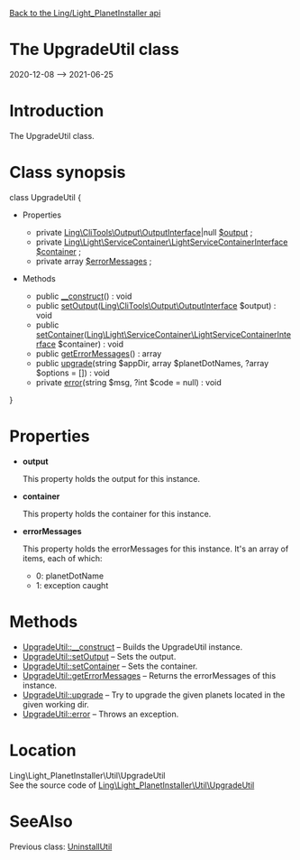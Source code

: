 [Back to the Ling/Light_PlanetInstaller api](https://github.com/lingtalfi/Light_PlanetInstaller/blob/master/doc/api/Ling/Light_PlanetInstaller.md)



The UpgradeUtil class
================
2020-12-08 --> 2021-06-25






Introduction
============

The UpgradeUtil class.



Class synopsis
==============


class <span class="pl-k">UpgradeUtil</span>  {

- Properties
    - private [Ling\CliTools\Output\OutputInterface](https://github.com/lingtalfi/CliTools/blob/master/doc/api/Ling/CliTools/Output/OutputInterface.md)|null [$output](#property-output) ;
    - private [Ling\Light\ServiceContainer\LightServiceContainerInterface](https://github.com/lingtalfi/Light/blob/master/doc/api/Ling/Light/ServiceContainer/LightServiceContainerInterface.md) [$container](#property-container) ;
    - private array [$errorMessages](#property-errorMessages) ;

- Methods
    - public [__construct](https://github.com/lingtalfi/Light_PlanetInstaller/blob/master/doc/api/Ling/Light_PlanetInstaller/Util/UpgradeUtil/__construct.md)() : void
    - public [setOutput](https://github.com/lingtalfi/Light_PlanetInstaller/blob/master/doc/api/Ling/Light_PlanetInstaller/Util/UpgradeUtil/setOutput.md)([Ling\CliTools\Output\OutputInterface](https://github.com/lingtalfi/CliTools/blob/master/doc/api/Ling/CliTools/Output/OutputInterface.md) $output) : void
    - public [setContainer](https://github.com/lingtalfi/Light_PlanetInstaller/blob/master/doc/api/Ling/Light_PlanetInstaller/Util/UpgradeUtil/setContainer.md)([Ling\Light\ServiceContainer\LightServiceContainerInterface](https://github.com/lingtalfi/Light/blob/master/doc/api/Ling/Light/ServiceContainer/LightServiceContainerInterface.md) $container) : void
    - public [getErrorMessages](https://github.com/lingtalfi/Light_PlanetInstaller/blob/master/doc/api/Ling/Light_PlanetInstaller/Util/UpgradeUtil/getErrorMessages.md)() : array
    - public [upgrade](https://github.com/lingtalfi/Light_PlanetInstaller/blob/master/doc/api/Ling/Light_PlanetInstaller/Util/UpgradeUtil/upgrade.md)(string $appDir, array $planetDotNames, ?array $options = []) : void
    - private [error](https://github.com/lingtalfi/Light_PlanetInstaller/blob/master/doc/api/Ling/Light_PlanetInstaller/Util/UpgradeUtil/error.md)(string $msg, ?int $code = null) : void

}




Properties
=============

- <span id="property-output"><b>output</b></span>

    This property holds the output for this instance.
    
    

- <span id="property-container"><b>container</b></span>

    This property holds the container for this instance.
    
    

- <span id="property-errorMessages"><b>errorMessages</b></span>

    This property holds the errorMessages for this instance.
    It's an array of items, each of which:
    
    - 0: planetDotName
    - 1: exception caught
    
    



Methods
==============

- [UpgradeUtil::__construct](https://github.com/lingtalfi/Light_PlanetInstaller/blob/master/doc/api/Ling/Light_PlanetInstaller/Util/UpgradeUtil/__construct.md) &ndash; Builds the UpgradeUtil instance.
- [UpgradeUtil::setOutput](https://github.com/lingtalfi/Light_PlanetInstaller/blob/master/doc/api/Ling/Light_PlanetInstaller/Util/UpgradeUtil/setOutput.md) &ndash; Sets the output.
- [UpgradeUtil::setContainer](https://github.com/lingtalfi/Light_PlanetInstaller/blob/master/doc/api/Ling/Light_PlanetInstaller/Util/UpgradeUtil/setContainer.md) &ndash; Sets the container.
- [UpgradeUtil::getErrorMessages](https://github.com/lingtalfi/Light_PlanetInstaller/blob/master/doc/api/Ling/Light_PlanetInstaller/Util/UpgradeUtil/getErrorMessages.md) &ndash; Returns the errorMessages of this instance.
- [UpgradeUtil::upgrade](https://github.com/lingtalfi/Light_PlanetInstaller/blob/master/doc/api/Ling/Light_PlanetInstaller/Util/UpgradeUtil/upgrade.md) &ndash; Try to upgrade the given planets located in the given working dir.
- [UpgradeUtil::error](https://github.com/lingtalfi/Light_PlanetInstaller/blob/master/doc/api/Ling/Light_PlanetInstaller/Util/UpgradeUtil/error.md) &ndash; Throws an exception.





Location
=============
Ling\Light_PlanetInstaller\Util\UpgradeUtil<br>
See the source code of [Ling\Light_PlanetInstaller\Util\UpgradeUtil](https://github.com/lingtalfi/Light_PlanetInstaller/blob/master/Util/UpgradeUtil.php)



SeeAlso
==============
Previous class: [UninstallUtil](https://github.com/lingtalfi/Light_PlanetInstaller/blob/master/doc/api/Ling/Light_PlanetInstaller/Util/UninstallUtil.md)<br>
